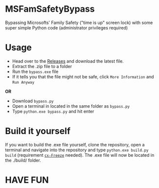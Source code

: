 # MSFamSafetyBypass
Bypassing Microsofts' Family Safety ("time is up" screen lock) with some super simple Python code (administrator privileges required)

# Usage
- Head over to the [Releases](https://github.com/RafaeloxMC/MSFamSafetyBypass/releases/) and download the latest file.
- Extract the .zip file to a folder
- Run the `bypass.exe` file
- If it tells you that the file might not be safe, click `More Information` and `Run Anyway`

**OR**

- Download `bypass.py`
- Open a terminal in located in the same folder as `bypass.py`
- Type `python.exe bypass.py` and hit enter

# Build it yourself
If you want to build the .exe file yourself, clone the repository, open a terminal and navigate into the repository and type `python.exe build.py build` (requirement [`cx-Freeze`](https://pypi.org/project/cx-Freeze/) needed).
The .exe file will now be located in the ./build/ folder.

# HAVE FUN

